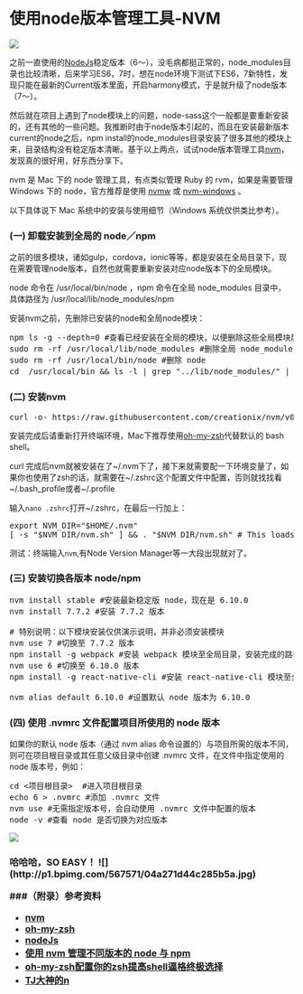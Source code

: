 # 使用node版本管理工具-NVM

![](http://i1.piimg.com/567571/b5a448fa0c01e5bc.jpg)

之前一直使用的[NodeJs](https://nodejs.org/en/)稳定版本（6～），没毛病都挺正常的，node_modules目录也比较清晰，后来学习ES6，7时，想在node环境下测试下ES6，7新特性，发现只能在最新的Current版本里面，开启harmony模式，于是就升级了node版本（7～）。

然后就在项目上遇到了node模块上的问题，node-sass这个一般都是要重新安装的，还有其他的一些问题。我推断时由于node版本引起的，而且在安装最新版本current的node之后，npm install的node_modules目录安装了很多其他的模块上来，目录结构没有稳定版本清晰。基于以上两点，试试node版本管理工具[nvm](https://github.com/creationix/nvm)，发现真的很好用，好东西分享下。

nvm 是 Mac 下的 node 管理工具，有点类似管理 Ruby 的 rvm，如果是需要管理 Windows 下的 node，官方推荐是使用 [nvmw](https://github.com/hakobera/nvmw) 或 [nvm-windows](https://github.com/coreybutler/nvm-windows) 。

以下具体说下 Mac 系统中的安装与使用细节（Windows 系统仅供类比参考）。

### (一) 卸载安装到全局的 node／npm
之前的很多模块，诸如gulp，cordova，ionic等等，都是安装在全局目录下，现在需要管理node版本，自然也就需要重新安装对应node版本下的全局模块。

node 命令在 /usr/local/bin/node ，npm 命令在全局 node_modules 目录中，具体路径为 /usr/local/lib/node_modules/npm

安装nvm之前，先删除已安装的node和全局node模块：

<pre>
npm ls -g --depth=0 #查看已经安装在全局的模块，以便删除这些全局模块后再按照不同的 node 版本重新进行全局安装
sudo rm -rf /usr/local/lib/node_modules #删除全局 node_modules 目录
sudo rm -rf /usr/local/bin/node #删除 node
cd  /usr/local/bin && ls -l | grep "../lib/node_modules/" | awk '{print $9}'| xargs rm #删除全局 node 模块注册的软链
</pre>

### (二) 安装nvm

<pre>
curl -o- https://raw.githubusercontent.com/creationix/nvm/v0.33.1/install.sh | bash
</pre>

安装完成后请重新打开终端环境，Mac下推荐使用[oh-my-zsh](https://github.com/robbyrussell/oh-my-zsh)代替默认的 bash shell。

curl 完成后nvm就被安装在了~/.nvm下了，接下来就需要配一下环境变量了，如果你也使用了zsh的话，就需要在~/.zshrc这个配置文件中配置，否则就找找看~/.bash_profile或者~/.profile

输入`nano .zshrc`打开~/.zshrc，在最后一行加上：
<pre>
export NVM_DIR="$HOME/.nvm"
[ -s "$NVM_DIR/nvm.sh" ] && . "$NVM_DIR/nvm.sh" # This loads nvm
</pre>

测试：终端输入`nvm`,有Node Version Manager等一大段出现就对了。

### (三) 安装切换各版本 node/npm

<pre>
nvm install stable #安装最新稳定版 node，现在是 6.10.0
nvm install 7.7.2 #安装 7.7.2 版本

# 特别说明：以下模块安装仅供演示说明，并非必须安装模块
nvm use 7 #切换至 7.7.2 版本
npm install -g webpack #安装 webpack 模块至全局目录，安装完成的路径是 /Users/<你的用户名>/.nvm/versions/node/v7.7.2/lib/webpack
nvm use 6 #切换至 6.10.0 版本
npm install -g react-native-cli #安装 react-native-cli 模块至全局目录，安装完成的路径是 /Users/<你的用户名>/.nvm/versions/node/v6.10.0/lib/react-native-cli

nvm alias default 6.10.0 #设置默认 node 版本为 6.10.0
</pre>

### (四) 使用 .nvmrc 文件配置项目所使用的 node 版本

如果你的默认 node 版本（通过 nvm alias 命令设置的）与项目所需的版本不同，则可在项目根目录或其任意父级目录中创建 .nvmrc 文件，在文件中指定使用的 node 版本号，例如：

<pre>
cd <项目根目录>  #进入项目根目录
echo 6 > .nvmrc #添加 .nvmrc 文件
nvm use #无需指定版本号，会自动使用 .nvmrc 文件中配置的版本
node -v #查看 node 是否切换为对应版本
</pre>

![](http://i1.piimg.com/567571/95f0eded2d8c651b.png)

<h3>哈哈哈，SO EASY！ ![](http://p1.bpimg.com/567571/04a271d44c285b5a.jpg) 

###（附录）参考资料
* [nvm](https://github.com/creationix/nvm)
* [oh-my-zsh](https://github.com/robbyrussell/oh-my-zsh)
* [nodeJs](https://nodejs.org/en/)
* [使用 nvm 管理不同版本的 node 与 npm](http://www.cnblogs.com/kaiye/p/4937191.html)
* [oh-my-zsh配置你的zsh提高shell逼格终极选择](http://yijiebuyi.com/blog/b9b5e1ebb719f22475c38c4819ab8151.html)
*  [TJ大神的n](https://github.com/tj/n)

